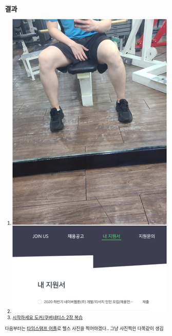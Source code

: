 ## 결과

1. ![헬스 3회](image/헬스.jpeg)
2. ![네이버 웹툰 지원](image/naver_webtoon.png)
3. [시작하세요 도커/쿠버네티스 2장 복습](start_docker_k8s_chapter2.md)

다음부터는 [타임스탬프 어플](https://play.google.com/store/apps/details?id=com.artifyapp.timestamp&hl=ko)로 헬스 사진을 찍어야겠다..
그냥 사진찍읜 다똑같이 생김